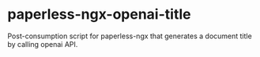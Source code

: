 # paperless-ngx-openai-title
Post-consumption script for paperless-ngx that generates a document title by calling openai API.

